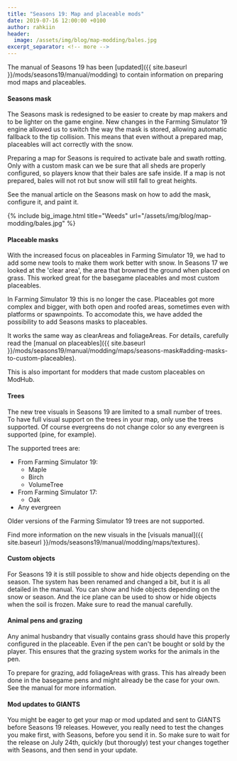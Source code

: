 ```yaml
---
title: "Seasons 19: Map and placeable mods"
date: 2019-07-16 12:00:00 +0100
author: rahkiin
header:
  image: /assets/img/blog/map-modding/bales.jpg
excerpt_separator: <!-- more -->
---
```


The manual of Seasons 19 has been [updated]({{ site.baseurl }}/mods/seasons19/manual/modding) to contain information on preparing mod maps and placeables.

<!-- more -->

#### Seasons mask

The Seasons mask is redesigned to be easier to create by map makers and to be lighter on the game engine. New changes in the Farming Simulator 19 engine allowed us to switch the way the mask is stored, allowing automatic fallback to the tip collision. This means that even without a prepared map, placeables will act correctly with the snow.

Preparing a map for Seasons is required to activate bale and swath rotting. Only with a custom mask can we be sure that all sheds are properly configured, so players know that their bales are safe inside. If a map is not prepared, bales will not rot but snow will still fall to great heights.

See the manual article on the Seasons mask on how to add the mask, configure it, and paint it.

{% include big_image.html title="Weeds" url="/assets/img/blog/map-modding/bales.jpg" %}

#### Placeable masks

With the increased focus on placeables in Farming Simulator 19, we had to add some new tools to make them work better with snow. In Seasons 17 we looked at the 'clear area', the area that browned the ground when placed on grass. This worked great for the basegame placeables and most custom placeables.

In Farming Simulator 19 this is no longer the case. Placeables got more complex and bigger, with both open and roofed areas, sometimes even with platforms or spawnpoints. To accomodate this, we have added the possibility to add Seasons masks to placeables.

It works the same way as clearAreas and foliageAreas. For details, carefully read the [manual on placeables]({{ site.baseurl }}/mods/seasons19/manual/modding/maps/seasons-mask#adding-masks-to-custom-placeables).

This is also important for modders that made custom placeables on ModHub.

#### Trees

The new tree visuals in Seasons 19 are limited to a small number of trees. To have full visual support on the trees in your map, only use the trees supported. Of course evergreens do not change color so any evergreen is supported (pine, for example).

The supported trees are:
 - From Farming Simulator 19:
   - Maple
   - Birch
   - VolumeTree
 - From Farming Simulator 17:
   - Oak
 - Any evergreen

Older versions of the Farming Simulator 19 trees are not supported.

Find more information on the new visuals in the [visuals manual]({{ site.baseurl }}/mods/seasons19/manual/modding/maps/textures).

#### Custom objects

For Seasons 19 it is still possible to show and hide objects depending on the season. The system has been renamed and changed a bit, but it is all detailed in the manual. You can show and hide objects depending on the snow or season. And the ice plane can be used to show or hide objects when the soil is frozen. Make sure to read the manual carefully.

#### Animal pens and grazing

Any animal husbandry that visually contains grass should have this properly configured in the placeable. Even if the pen can't be bought or sold by the player. This ensures that the grazing system works for the animals in the pen.

To prepare for grazing, add foliageAreas with grass. This has already been done in the basegame pens and might already be the case for your own. See the manual for more information.

#### Mod updates to GIANTS

You might be eager to get your map or mod updated and sent to GIANTS before Seasons 19 releases. However, you really need to test the changes you make first, with Seasons, before you send it in. So make sure to wait for the release on July 24th, quickly (but thorougly) test your changes together with Seasons, and then send in your update.
